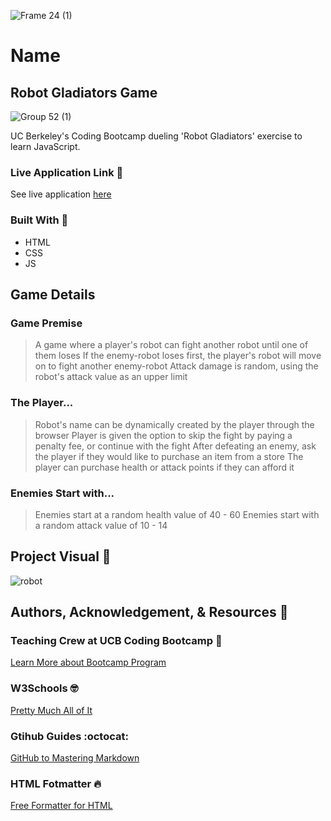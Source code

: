 ![Frame 24 (1)](https://user-images.githubusercontent.com/77648727/109897609-d4d23400-7c47-11eb-9e4e-e45ddbc1a1ba.png)

# Name

## Robot Gladiators Game     
![Group 52 (1)](https://user-images.githubusercontent.com/77648727/109910295-a1e66b00-7c5c-11eb-8054-d71db1c492d2.png)

UC Berkeley's Coding Bootcamp dueling 'Robot Gladiators' exercise to learn JavaScript.     


### Live Application Link :eyes:
See live application [here](https://sarahdurks.github.io/robot-gladiator/) 

### Built With :toolbox: 
- HTML
- CSS
- JS

## Game Details


### Game Premise
> A game where a player's robot can fight another robot until one of them loses
> If the enemy-robot loses first, the player's robot will move on to fight another enemy-robot
> Attack damage is random, using the robot's attack value as an upper limit 

### The Player...

> Robot's name can be dynamically created by the player through the browser
> Player is given the option to skip the fight by paying a penalty fee, or continue with the fight
> After defeating an enemy, ask the player if they would like to purchase an item from a store
> The player can purchase health or attack points if they can afford it

### Enemies Start with...
> Enemies start at a random health value of 40 - 60
> Enemies start with a random attack value of 10 - 14

## Project Visual :metal:

![robot](https://user-images.githubusercontent.com/77648727/107864343-1bcec580-6e10-11eb-91fe-26c56e9a56dd.png)


## Authors, Acknowledgement, & Resources :handshake:
### Teaching Crew at UCB Coding Bootcamp :tada:
[Learn More about Bootcamp Program](https://bootcamp.berkeley.edu/coding/) 

### W3Schools :nerd_face:
[Pretty Much All of It](https://www.w3schools.com)

### Gtihub Guides :octocat:
[GitHub to Mastering Markdown](https://guides.github.com/features/mastering-markdown/)

### HTML Fotmatter :fire:
[Free Formatter for HTML](https://www.freeformatter.com/)
